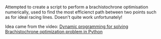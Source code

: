 Attempted to create a script to perform a brachistochrone optimisation numerically, used to find the most efficienct path between two points such as for ideal racing lines. Doesn't quite work unfortunately!

Idea came from the video: [Dynamic programming for solving Brachistochrone optimization problem in Python](https://youtu.be/u-Rfgu2EgBU?si=xsjOxFa7x6mI3m5C)

